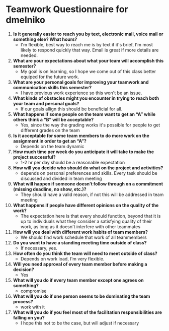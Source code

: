 # Teamwork Questionnaire for dmelniko

1. __Is it generally easier to reach you by text, electronic mail, voice mail or something else?  What hours?__ 
   * I'm flexible, best way to reach me is by text if it's brief, I'm most likely to respond quickly that way. Email is great if more details are needed.
1. __What are your expectations about what your team will accomplish this semester?__ 
   * My goal is on learning, so I hope we come out of this class better equiped for the future work.
1. __What are your personal goals for improving your teamwork and communication skills this semester?__ 
   * I have previous work experience so this won't be an issue.
1. __What kinds of obstacles might you encounter in trying to reach both your team and personal goals?__ 
   * If our goals allign this should be beneficial for all.
1. __What happens if some people on the team want to get an “A” while others think a “B” will be acceptable?__ 
   * Yes, since the way the grading works it's possible for people to get different grades on the team
1. __Is it acceptable for some team members to do more work on the assignment in order to get an “A”?__ 
   * Depends on the team dynamic
1. __How much time per week do you anticipate it will take to make the project successful?__ 
   * 1-2 hr per day should be a reasonable expectation
1. __How will you decide who should do what on the project and activities?__ 
   * depends on personal preferences and skills. Every task should be discussed and divided in team meeting
1. __What will happen if someone doesn’t follow through on a commitment (missing deadline, no show, etc.)?__ 
   * They should have a valid reason, if not this will be addressed in team meeting
1. __What happens if people have different opinions on the quality of the work?__ 
   * The expectation here is that every should function, beyond that it is up to individuals what they consider a satisfying quality of their work, as long as it doesn't interfere with other teammates
1. __How will you deal with different work habits of team members?__ 
   * We should find work schedule that work of all teammembers
1. __Do you want to have a standing meeting time outside of class?__ 
   * If necessary, yes. 
1. __How often do you think the team will need to meet outside of class?__ 
   * Depends on work load, I'm very flexible.
1. __Will you need approval of every team member before making a decision?__ 
   * Yes
1. __What will you do if every team member except one agrees on something?__ 
   * compromise
1. __What will you do if one person seems to be dominating the team process?__ 
   * work with it
1. __What will you do if you feel most of the facilitation responsibilities are falling on you?__ 
   * I hope this not to be the case, but will adjust if necessary 
